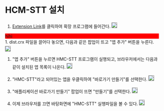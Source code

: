 # HCM-STT 설치
1. [Extension Link](chrome://extensions)를 클릭하여 확장 프로그램에 들어간다.
<image src="https://user-images.githubusercontent.com/57250163/68010188-48b4a300-fcc7-11e9-8e3f-b2d5280b40af.PNG" style="border:1px solid gray; margin-top: 4px;"></image>
<div style="background:red;">hihi</div>
1. dist.crx 파일을 끌어다 놓으면, 다음과 같은 팝업이 뜨고 "앱 추가" 버튼을 누른다.
<image src="https://user-images.githubusercontent.com/57250163/68011120-c7124480-fcc9-11e9-9a1e-4e4d433ac8e7.PNG" style="border:1px solid gray; margin-top: 4px;"></image>

1. "앱 추가" 버튼을 누르면 HMC-STT 프로그램이 실행되고, 브라우저에서는 다음과 같이 설치된 앱 목록이 나온다.
<image src="https://user-images.githubusercontent.com/57250163/68011197-00e34b00-fcca-11e9-98ce-bb76780f746d.PNG" style="border:1px solid gray; margin-top: 4px;"></image>


1. "HMC-STT"라고 되어있는 앱을 우클릭하여 "바로가기 만들기"를 선택한다.
<image src="https://user-images.githubusercontent.com/57250163/68011470-c75f0f80-fcca-11e9-8178-5320c24c9cba.png" style="border:1px solid gray; margin-top: 4px;"></image>

1. "애플리케이션 바로가기 만들기" 팝업이 뜨면 "만들기"를 선택한다.
<image src="https://user-images.githubusercontent.com/57250163/68011527-e8276500-fcca-11e9-9a99-702b27ad86a8.PNG" style="border:1px solid gray; margin-top: 4px;"></image>

1. 이제 브라우저를 끄면 바탕화면에 "HMC-STT" 실행파일을 볼 수 있다.
<image src="https://user-images.githubusercontent.com/57250163/68011642-2d4b9700-fccb-11e9-9e85-46ab1265dbdf.PNG" style="border:1px solid gray; margin-top: 4px;"></image>
